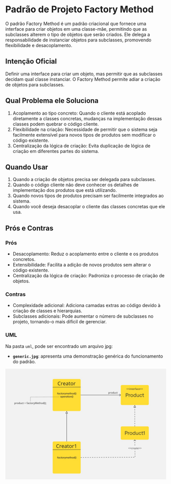 # Padrão de Projeto Factory Method

O padrão Factory Method é um padrão criacional que fornece uma interface para criar objetos em uma classe-mãe, permitindo que as subclasses alterem o tipo de objetos que serão criados. Ele delega a responsabilidade de instanciar objetos para subclasses, promovendo flexibilidade e desacoplamento.

## Intenção Oficial

Definir uma interface para criar um objeto, mas permitir que as subclasses decidam qual classe instanciar. O Factory Method permite adiar a criação de objetos para subclasses.

## Qual Problema ele Soluciona
1. Acoplamento ao tipo concreto: Quando o cliente está acoplado diretamente a classes concretas, mudanças na implementação dessas classes podem quebrar o código cliente.
2. Flexibilidade na criação: Necessidade de permitir que o sistema seja facilmente extensível para novos tipos de produtos sem modificar o código existente.
3. Centralização da lógica de criação: Evita duplicação de lógica de criação em diferentes partes do sistema.

## Quando Usar
1. Quando a criação de objetos precisa ser delegada para subclasses.
2. Quando o código cliente não deve conhecer os detalhes de implementação dos produtos que está utilizando.
3. Quando novos tipos de produtos precisam ser facilmente integrados ao sistema.
4. Quando você deseja desacoplar o cliente das classes concretas que ele usa.

## Prós e Contras
### Prós
- Desacoplamento: Reduz o acoplamento entre o cliente e os produtos concretos.
- Extensibilidade: Facilita a adição de novos produtos sem alterar o código existente.
- Centralização da lógica de criação: Padroniza o processo de criação de objetos.

### Contras
- Complexidade adicional: Adiciona camadas extras ao código devido à criação de classes e hierarquias.
- Subclasses adicionais: Pode aumentar o número de subclasses no projeto, tornando-o mais difícil de gerenciar.

### UML

Na pasta `uml`, pode ser encontrado um arquivo jpg:

- **`generic.jpg`**: apresenta uma demonstração genérica do funcionamento do padrão.

![Texto Alternativo](./uml/generic.jpg)